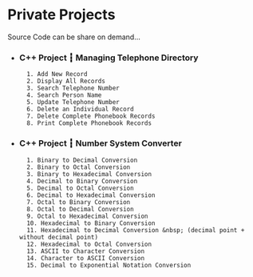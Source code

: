 # Private Projects
Source Code can be share on demand...
- ### C++ Project ┇ Managing Telephone Directory
        1. Add New Record
        2. Display All Records
        3. Search Telephone Number
        4. Search Person Name
        5. Update Telephone Number
        6. Delete an Individual Record
        7. Delete Complete Phonebook Records
        8. Print Complete Phonebook Records

- ### C++ Project ┇ Number System Converter
        1. Binary to Decimal Conversion
        2. Binary to Octal Conversion
        3. Binary to Hexadecimal Conversion
        4. Decimal to Binary Conversion
        5. Decimal to Octal Conversion
        6. Decimal to Hexadecimal Conversion
        7. Octal to Binary Conversion
        8. Octal to Decimal Conversion
        9. Octal to Hexadecimal Conversion
        10. Hexadecimal to Binary Conversion
        11. Hexadecimal to Decimal Conversion &nbsp; (decimal point + without decimal point)
        12. Hexadecimal to Octal Conversion
        13. ASCII to Character Conversion
        14. Character to ASCII Conversion
        15. Decimal to Exponential Notation Conversion

